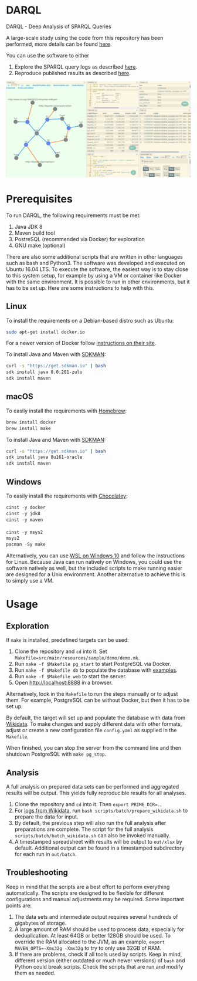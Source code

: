 # DARQL

DARQL - Deep Analysis of SPARQL Queries

A large-scale study using the code from this repository has been performed, more details can be found [here](http://www.vldb.org/pvldb/vol11/p149-bonifati.pdf).

You can use the software to either

1. Explore the SPARQL query logs as described [here](#exploration).
2. Reproduce published results as described [here](#analysis).

![screenshot](src/main/resources/sample/demo/screenshot.png)

# Prerequisites

To run DARQL, the following requirements must be met:

1. Java JDK 8
2. Maven build tool
3. PostreSQL (recommended via Docker) for exploration
4. GNU make (optional)

There are also some additional scripts that are written in other languages such as bash and Python3.
The software was developed and executed on Ubuntu 16.04 LTS.
To execute the software, the easiest way is to stay close to this system setup,
for example by using a VM or container like Docker with the same environment.
It is possible to run in other environments, but it has to be set up.
Here are some instructions to help with this.

## Linux

To install the requirements on a Debian-based distro such as Ubuntu:

```bash
sudo apt-get install docker.io
```

For a newer version of Docker follow [instructions on their site](https://docs.docker.com/install/linux/docker-ce/debian/).

To install Java and Maven with [SDKMAN](https://github.com/sdkman/sdkman-cli):

```bash
curl -s "https://get.sdkman.io" | bash
sdk install java 8.0.201-zulu
sdk install maven
```

## macOS

To easily install the requirements with [Homebrew](https://brew.sh/index_de.html):

```bash
brew install docker
brew install make
```

To install Java and Maven with [SDKMAN](https://github.com/sdkman/sdkman-cli):

```bash
curl -s "https://get.sdkman.io" | bash
sdk install java 8u161-oracle
sdk install maven
```

## Windows

To easily install the requirements with [Chocolatey](https://chocolatey.org/):

```ps1
cinst -y docker
cinst -y jdk8
cinst -y maven

cinst -y msys2
msys2
pacman -Sy make
```

Alternatively, you can use [WSL on Windows 10](https://docs.microsoft.com/en-us/windows/wsl/install-win10) and follow the instructions for Linux.
Because Java can run natively on Windows, you could use the software natively as well,
but the included scripts to make running easier are designed for a Unix environment.
Another alternative to achieve this is to simply use a VM.

# Usage

## Exploration
<a name="exploration"></a>

If `make` is installed, predefined targets can be used:

1. Clone the repository and `cd` into it. Set `Makefile=src/main/resources/sample/demo/demo.mk`.
2. Run `make -f $Makefile pg_start` to start PostgreSQL via Docker.
3. Run `make -f $Makefile db` to populate the database with [examples](src/main/resources/sample/demo/wikidata.txt).
4. Run `make -f $Makefile web` to start the server.
5. Open [http://localhost:8888](http://localhost:8888) in a browser.

Alternatively, look in the `Makefile` to run the steps manually or to adjust them.
For example, PostgreSQL can be without Docker, but then it has to be set up.

By default, the target will set up and populate the database with data from [Wikidata](src/main/resources/sample/demo/wikidata.txt).
To make changes and supply different data with other formats, adjust or create a new configuration file `config.yaml` as supplied in the `Makefile`.

When finished, you can stop the server from the command line and then shutdown PostgreSQL with `make pg_stop`.

## Analysis
<a name="analysis"></a>

A full analysis on prepared data sets can be performed and aggregated results will be output.
This yields fully reproducible results for all analyses.

1. Clone the repository and `cd` into it. Then `export PRIME_DIR=.`.
2. For [logs from Wikidata](https://iccl.inf.tu-dresden.de/web/Wikidata_SPARQL_Logs/en),
run `bash scripts/batch/prepare_wikidata.sh` to prepare the data for input.
3. By default, the previous step will also run the full analysis after preparations are complete.
The script for the full analysis `scripts/batch/batch_wikidata.sh` can also be invoked manually.
4. A timestamped spreadsheet with results will be output to `out/xlsx` by default.
Additional output can be found in a timestamped subdirectory for each run in `out/batch`.

## Troubleshooting

Keep in mind that the scripts are a best effort to perform everything automatically.
The scripts are designed to be flexible for different configurations and manual adjustments may be required.
Some important points are:

1. The data sets and intermediate output requires several hundreds of gigabytes of storage.
2. A large amount of RAM should be used to process data, especially for deduplication.
At least 64GB or better 128GB should be used.
To override the RAM allocated to the JVM, as an example,
`export MAVEN_OPTS=-Xms32g -Xmx32g` to try to only use 32GB of RAM.
3. If there are problems, check if all tools used by scripts.
Keep in mind, different version (either outdated or much newer versions) of `bash` and Python could break scripts.
Check the scripts that are run and modify them as needed.
